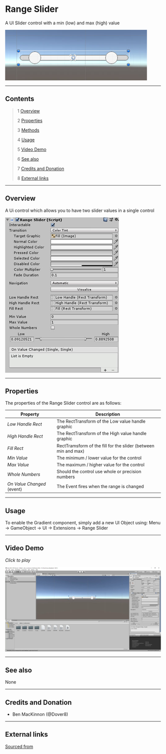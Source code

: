 # Range Slider

A UI Slider control with a min (low) and max (high) value

![Range Slider Example](Images/RangeSliderExample.jpg)

---------

## Contents

> 1 [Overview](#overview)
>
> 2 [Properties](#properties)
>
> 3 [Methods](#methods)
>
> 4 [Usage](#usage)
>
> 5 [Video Demo](#video-demo)
>
> 6 [See also](#see-also)
>
> 7 [Credits and Donation](#credits-and-donation)
>
> 8 [External links](#external-links)

---------

## Overview

A Ui control which allows you to have two slider values in a single control

![](Images/RangeSliderInspector.jpg)

---------

## Properties

The properties of the Range Slider control are as follows:

Property | Description
|-|-|
*Low Handle Rect*|The RectTransform of the Low value handle graphic
*High Handle Rect*|The RectTransform of the High value handle graphic
*Fill Rect*|RectTramsform of the fill for the slider (between min and max)
*Min Value*|The minimum / lower value for the control
*Max Value*|The maximum / higher value for the control
*Whole Numbers*|Should the control use whole or precision numbers
*On Value Changed* (event) |The Event fires when the range is changed

---------

## Usage

To enable the Gradient component, simply add a new UI Object using:
Menu -> GameObject -> UI -> Extensions -> Range Slider

---------

## Video Demo

*Click to play*

[![Range Slider Demo](Images/RangeSliderDemo.jpg)](Images/RangeSliderDemo.mp4 "Range Slider Demo")

---------

## See also

None

---------

## Credits and Donation

* Ben MacKinnon (@Dover8)

---------

## External links

[Sourced from](https://github.com/Dover8/Unity-UI-Extensions/tree/range-slider)

